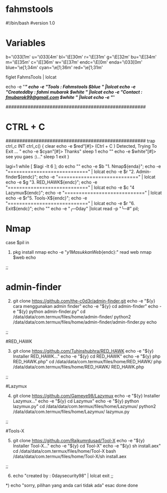 # fahmstools

#!/bin/bash
#version 1.0

# Variables
b='\033[1m'
u='\033[4m'
bl='\E[30m'
r='\E[31m'
g='\E[32m'
bu='\E[34m'
m='\E[35m'
c='\E[36m'
w='\E[37m'
endc='\E[0m'
enda='\033[0m'
blue='\e[1;34m'
cyan='\e[1;36m'
red='\e[1;31m'

figlet FahmsTools | lolcat

echo -e  "_____________________________________________________________"
echo -e  "Tools    : Fahmstools $blue         " |lolcat
echo -e  "Createddby  : fahmi mubarok $white   " |lolcat
echo -e  "Contact  : fmubarok99@gmail.com $white " |lolcat
echo -e  "_____________________________________________________________"

###################################################
# CTRL + C
###################################################
trap ctrl_c INT
ctrl_c() {
clear
echo -e $red"[#]> (Ctrl + C ) Detected, Trying To Exit ... "
echo -e $cyan"[#]> Thanks"
sleep 1
echo ""
echo -e $white"[#]> see you gaes :)..."
sleep 1
exit
}

lagi=1
while [ $lagi -lt 6 ];
do
echo ""
echo -e $b "1.  Nmap${enda}";
echo -e "============================" | lolcat
echo -e $r "2.  Admin-finder${endc}";
echo -e "============================" | lolcat
echo -e $g "3.  RED_HAWK${endc}";
echo -e "============================" | lolcat
echo -e $c "4   Lazymux${endc}";
echo -e "============================" | lolcat
echo -e $r"5.  Tools-X${endc}";
echo -e "============================" | lolcat
echo -e $r "6. Exit${endc}";
echo ""
echo -e "╭─0day" |lolcat
read -p "╰─#" pil;

# Nmap

case $pil in
1) pkg install nmap
echo -e  "${y} {1} Masukkan Web${endc}:"
read web
nmap $web
echo

;;

# admin-finder

2) git clone  https://github.com/the-c0d3r/admin-finder.git
echo -e "${y} cara menggunakan admin finder"
echo -e "${y} cd admin-finder"
echo -e "${y} python admin-finder.py"
cd /data/data/com.termux/files/home/admin-finder/
python2 /data/data/com.termux/files/home/admin-finder/admin-finder.py
echo

;;

#RED_HAWK

3) git clone https://github.com/Tuhinshubhra/RED_HAWK
echo -e "${y} Installer RED_HAWK..."
echo -e "${y} cd RED_HAWK"
echo -e "${y} php RED_HAWK.php"
cd /data/data/com.termux/files/home/RED_HAWK/
php /data/data/com.termux/files/home/RED_HAWK/ RED_HAWK.php

;;

#Lazymux

4) git clone https://github.com/Gameye98/Lazymux
echo -e "${y} Installer Lazymux..."
echo -e "${y} cd Lazymux"
echo -e "${y} python lazymux.py"
cd /data/data/com.termux/files/home/Lazymux/
python2 /data/data/com.termux/files/home/Lazymux/ lazymux.py

;;

#Tools-X

5) git clone https://github.com/Rajkumrdusad/Tool-X
echo -e "${y} Installer Tool-X..."
echo -e "${y} cd Tool-X"
echo -e "${y} sh install.aex"
cd /data/data/com.termux/files/home/Tool-X
bash /data/data/com.termux/files/home/Tool-X/sh install.aex

;;


6) echo "created by : 0daysecurity98" | lolcat
exit
;;

*) echo "sorry, pilihan yang anda cari tidak ada"
esac
done
done
